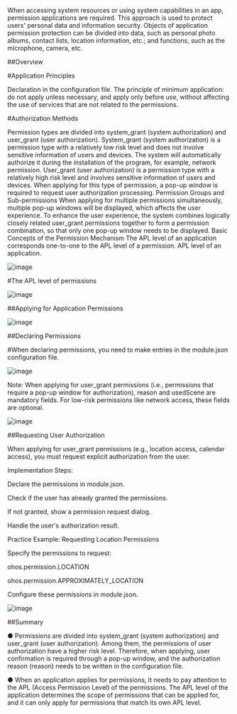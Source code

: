 When accessing system resources or using system capabilities in an app, permission applications are required. This approach is used to protect users' personal data and information security. 
Objects of application permission protection can be divided into data, such as personal photo albums, contact lists, location information, etc.; and functions, such as the microphone, camera, etc.

##Overview

#Application Principles

Declaration in the configuration file.
The principle of minimum application: do not apply unless necessary, and apply only before use, without affecting the use of services that are not related to the permissions.

#Authorization Methods

Permission types are divided into system_grant (system authorization) and user_grant (user authorization).
System_grant (system authorization) is a permission type with a relatively low risk level and does not involve sensitive information of users and devices. The system will automatically authorize it during the installation of the program, for example, network permission.
User_grant (user authorization) is a permission type with a relatively high risk level and involves sensitive information of users and devices. When applying for this type of permission, a pop-up window is required to request user authorization processing.
Permission Groups and Sub-permissions
When applying for multiple permissions simultaneously, multiple pop-up windows will be displayed, which affects the user experience. To enhance the user experience, the system combines logically closely related user_grant permissions together to form a permission combination, so that only one pop-up window needs to be displayed.
Basic Concepts of the Permission Mechanism
The APL level of an application corresponds one-to-one to the APL level of a permission.
APL level of an application.

![image](https://github.com/user-attachments/assets/3ba942ba-e27f-45af-9e0c-02bab4342979)

#The APL level of permissions

![image](https://github.com/user-attachments/assets/085027d6-9aac-44a4-9211-733320b32e73)

##Applying for Application Permissions

![image](https://github.com/user-attachments/assets/d3a8ee25-d576-495f-8c15-ac52bf831f58)

##Declaring Permissions

#When declaring permissions, you need to make entries in the module.json configuration file.

![image](https://github.com/user-attachments/assets/3440d327-1e79-4066-bf54-1813f2fd15b6)

Note: When applying for user_grant permissions (i.e., permissions that require a pop-up window for authorization), reason and usedScene are mandatory fields. For low-risk permissions like network access, these fields are optional.

![image](https://github.com/user-attachments/assets/b5778e0f-3194-407a-ad41-8ffaba123f15)

##Requesting User Authorization

When applying for user_grant permissions (e.g., location access, calendar access), you must request explicit authorization from the user.

Implementation Steps:

Declare the permissions in module.json.

Check if the user has already granted the permissions.

If not granted, show a permission request dialog.

Handle the user's authorization result.

Practice Example: Requesting Location Permissions

Specify the permissions to request:

ohos.permission.LOCATION

ohos.permission.APPROXIMATELY_LOCATION

Configure these permissions in module.json.

![image](https://github.com/user-attachments/assets/04329336-dc66-45e4-9b1a-d126748df389)

##Summary


● Permissions are divided into system_grant (system authorization) and user_grant (user authorization). Among them, the permissions of user authorization have a higher risk level. Therefore, when applying, user confirmation is required through a pop-up window, and the authorization reason (reason) needs to be written in the configuration file.


● When an application applies for permissions, it needs to pay attention to the APL (Access Permission Level) of the permissions. The APL level of the application determines the scope of permissions that can be applied for, and it can only apply for permissions that match its own APL level.


